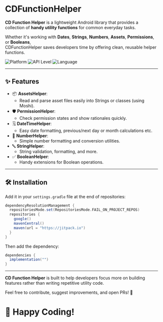 # CDFunctionHelper

**CD Function Helper** is a lightweight Android library that provides a collection of **handy utility functions** for common everyday tasks.

Whether it's working with **Dates**, **Strings**, **Numbers**, **Assets**, **Permissions**, or **Booleans**,  
CDFunctionHelper saves developers time by offering clean, reusable helper functions.

![Platform](https://img.shields.io/badge/Platform-Android-green.svg)
![API Level](https://img.shields.io/badge/API-21+-blue.svg)
![Language](https://img.shields.io/badge/Language-Kotlin-orange.svg)

---

## ✨ Features

- 📦 **AssetsHelper**:
    - Read and parse asset files easily into Strings or classes (using Moshi).
- 🛡️ **PermissionHelper**:
    - Check permission states and show rationales quickly.
- 🗓️ **DateTimeHelper**:
    - Easy date formatting, previous/next day or month calculations etc.
- 🔢 **NumberHelper**:
    - Simple number formatting and conversion utilities.
- 🔤 **StringHelper**:
    -  String validation, formatting, and more.
- ✅ **BooleanHelper**:
    - Handy extensions for Boolean operations.

---

## 🛠 Installation

Add it in your `settings.gradle` file at the end of repositories:

```groovy
dependencyResolutionManagement {
  repositoriesMode.set(RepositoriesMode.FAIL_ON_PROJECT_REPOS)
  repositories {
    google()
    mavenCentral()
    maven(url = "https://jitpack.io")
  }
}

```

Then add the dependency:

```groovy
dependencies {
  implementation("")
}
```
---


**CD Function Helper** is built to help developers focus more on building features rather than writing repetitive utility code.

Feel free to contribute, suggest improvements, and open PRs! 🚀


# 👏 Happy Coding!

